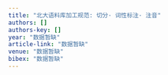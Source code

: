 ```yaml
---
title: "北大语料库加工规范: 切分· 词性标注· 注音"
authors: []
authors-key: []
year: "数据暂缺"
article-link: "数据暂缺"
venue: "数据暂缺"
bibex: "数据暂缺"
---
```

